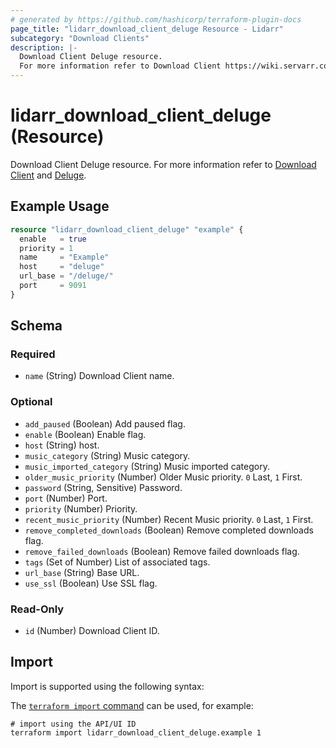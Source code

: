 ```yaml
---
# generated by https://github.com/hashicorp/terraform-plugin-docs
page_title: "lidarr_download_client_deluge Resource - Lidarr"
subcategory: "Download Clients"
description: |-
  Download Client Deluge resource.
  For more information refer to Download Client https://wiki.servarr.com/lidarr/settings#download-clients and Deluge https://wiki.servarr.com/lidarr/supported#deluge.
---
```


# lidarr_download_client_deluge (Resource)

<!-- subcategory:Download Clients -->
Download Client Deluge resource.
For more information refer to [Download Client](https://wiki.servarr.com/lidarr/settings#download-clients) and [Deluge](https://wiki.servarr.com/lidarr/supported#deluge).

## Example Usage

```terraform
resource "lidarr_download_client_deluge" "example" {
  enable   = true
  priority = 1
  name     = "Example"
  host     = "deluge"
  url_base = "/deluge/"
  port     = 9091
}
```

<!-- schema generated by tfplugindocs -->
## Schema

### Required

- `name` (String) Download Client name.

### Optional

- `add_paused` (Boolean) Add paused flag.
- `enable` (Boolean) Enable flag.
- `host` (String) host.
- `music_category` (String) Music category.
- `music_imported_category` (String) Music imported category.
- `older_music_priority` (Number) Older Music priority. `0` Last, `1` First.
- `password` (String, Sensitive) Password.
- `port` (Number) Port.
- `priority` (Number) Priority.
- `recent_music_priority` (Number) Recent Music priority. `0` Last, `1` First.
- `remove_completed_downloads` (Boolean) Remove completed downloads flag.
- `remove_failed_downloads` (Boolean) Remove failed downloads flag.
- `tags` (Set of Number) List of associated tags.
- `url_base` (String) Base URL.
- `use_ssl` (Boolean) Use SSL flag.

### Read-Only

- `id` (Number) Download Client ID.

## Import

Import is supported using the following syntax:

The [`terraform import` command](https://developer.hashicorp.com/terraform/cli/commands/import) can be used, for example:

```shell
# import using the API/UI ID
terraform import lidarr_download_client_deluge.example 1
```
